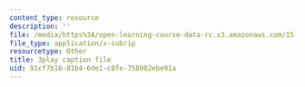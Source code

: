 ```yaml
---
content_type: resource
description: ''
file: /media/https%3A/open-learning-course-data-rc.s3.amazonaws.com/15-071-the-analytics-edge-spring-2017/91cf7b1681b46de1c8fe758982ebe91a_-mW-DYFyGqg.srt
file_type: application/x-subrip
resourcetype: Other
title: 3play caption file
uid: 91cf7b16-81b4-6de1-c8fe-758982ebe91a
---
```

